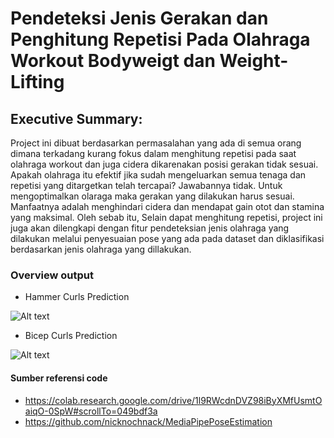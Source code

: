 # Pendeteksi Jenis Gerakan dan Penghitung Repetisi Pada Olahraga Workout Bodyweigt dan Weight-Lifting

## Executive Summary: 
Project ini dibuat berdasarkan permasalahan yang ada di semua orang dimana terkadang kurang fokus dalam menghitung repetisi pada saat olahraga workout dan juga cidera dikarenakan posisi gerakan tidak sesuai. Apakah olahraga itu efektif jika sudah mengeluarkan semua tenaga dan repetisi yang ditargetkan telah tercapai? Jawabannya tidak. Untuk mengoptimalkan olaraga maka gerakan yang dilakukan harus sesuai. Manfaatnya adalah menghindari cidera dan mendapat gain otot dan stamina yang maksimal. Oleh sebab itu, Selain dapat menghitung repetisi, project ini juga akan dilengkapi dengan fitur pendeteksian jenis olahraga yang dilakukan melalui penyesuaian pose yang ada pada dataset dan diklasifikasi berdasarkan jenis olahraga yang dillakukan.

### Overview output
- Hammer Curls Prediction


![Alt text](https://blogger.googleusercontent.com/img/a/AVvXsEgbZwH5kk-OYShDb3mZ2fYspxURC-tGJaoWzx2WF55DKB6kI08HNtNY7vi0P6H51qmpOZN2YIXN7yC7FyjXG1S6WjGn4WFqF1pZ-RaYW26PKyMXwQEHUrawA_bq6S0LdKci_f51cfmByRdbcu2HaMdM2Ezc9B8_OiesxjLzmj8LN_sFv8CH4d7WOq7hTg=w652-h407)

- Bicep Curls Prediction


![Alt text](https://blogger.googleusercontent.com/img/a/AVvXsEgfOilKf95_CqazuBanksZRxH2JfpPgh4Zc1I-3SnIY8LXjuqVyqZvSnhYe0NmIQzbx6gKUgmLne3UuTeH-iUESdXeiBEL-3xCUr8VJ_i4RJzbg0Mgz9p9YA8q2aOOBSniApvnec1ERqEq2xffiGzvYYvOR_uNXS9UXK-nm7c2Qy8WeVncaRQp8HGLuAw=w666-h416)


#### Sumber referensi code
- https://colab.research.google.com/drive/1l9RWcdnDVZ98iByXMfUsmtOaiqO-0SpW#scrollTo=049bdf3a
- https://github.com/nicknochnack/MediaPipePoseEstimation
